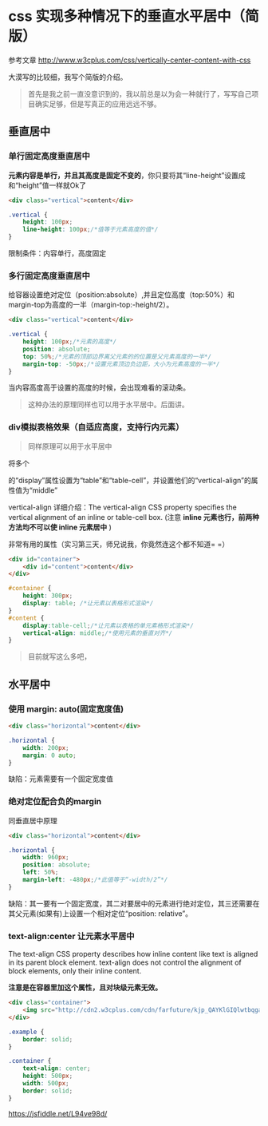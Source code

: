 # css 实现多种情况下的垂直水平居中（简版）
参考文章 http://www.w3cplus.com/css/vertically-center-content-with-css

大漠写的比较细，我写个简版的介绍。

> 首先是我之前一直没意识到的，我以前总是以为会一种就行了，写写自己项目确实足够，但是写真正的应用远远不够。

## 垂直居中

### 单行固定高度垂直居中
**元素内容是单行，并且其高度是固定不变的**，你只要将其“line-height”设置成和“height”值一样就Ok了

```html
<div class="vertical">content</div>
```
```css
.vertical {
	height: 100px;
	line-height: 100px;/*值等于元素高度的值*/
}
```

限制条件：内容单行，高度固定

### 多行固定高度垂直居中
给容器设置绝对定位（position:absolute）,并且定位高度（top:50%）和margin-top为高度的一半（margin-top:-height/2）。

```html
<div class="vertical">content</div>
```

```css
.vertical {
	height: 100px;/*元素的高度*/
	position: absolute;
	top: 50%;/*元素的顶部边界离父元素的的位置是父元素高度的一半*/
	margin-top: -50px;/*设置元素顶边负边距，大小为元素高度的一半*/
}
```

当内容高度高于设置的高度的时候，会出现难看的滚动条。

> 这种办法的原理同样也可以用于水平居中。后面讲。

### div模拟表格效果（自适应高度，支持行内元素）

> 同样原理可以用于水平居中

将多个<div>的“display”属性设置为“table”和“table-cell”，并设置他们的“vertical-align”的属性值为“middle”

vertical-align 详细介绍：The vertical-align CSS property specifies the vertical alignment of an inline or table-cell box. (注意 **inline 元素也行，前两种方法均不可以使 inline 元素居中** )

非常有用的属性（实习第三天，师兄说我，你竟然连这个都不知道= =）

```html
<div id="container">
	<div id="content">content</div>
</div>
```

```css
#container {
	height: 300px;
	display: table; /*让元素以表格形式渲染*/
}
#content {
	display:table-cell;/*让元素以表格的单元素格形式渲染*/
	vertical-align: middle;/*使用元素的垂直对齐*/
}
```

> 目前就写这么多吧，

## 水平居中
### 使用 margin: auto(固定宽度值)
```html
<div class="horizontal">content</div>
```

```css
.horizontal {
    width: 200px;
    margin: 0 auto;
}
```
缺陷：元素需要有一个固定宽度值

### 绝对定位配合负的margin
同垂直居中原理

```html
<div class="horizontal">content</div>
```

```css
.horizontal {
    width: 960px;
    position: absolute;
    left: 50%;
    margin-left: -480px;/*此值等于“-width/2”*/
}
```

缺陷：其一要有一个固定宽度，其二对要居中的元素进行绝对定位，其三还需要在其父元素(如果有)上设置一个相对定位“position: relative”。

### text-align:center 让元素水平居中
The text-align CSS property describes how inline content like text is aligned in its parent block element. text-align does not control the alignment of block elements, only their inline content.

**注意是在容器里加这个属性，且对块级元素无效。**

```html
<div class="container">
    <img src="http://cdn2.w3cplus.com/cdn/farfuture/kjp_QAYKlGIQlwtbqga2ZA_t3kt5JqbddjbyHIMm9kU/mtime:1397811294/sites/default/files/w3cplus-weixin.jpg" alt="" />
</div>
```

```css
.example {
    border: solid;
}

.container {
    text-align: center;
    height: 500px;
    width: 500px;
    border: solid;
}

```

https://jsfiddle.net/L94ve98d/
